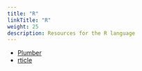 ```yaml
---
title: "R"
linkTitle: "R"
weight: 25
description: Resources for the R language
---
```


* [Plumber](https://github.com/rstudio/plumber)
* [rticle](https://github.com/rstudio/rticles)
